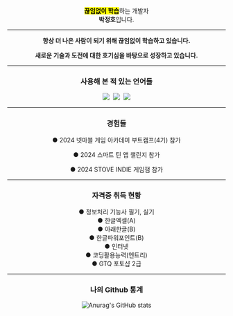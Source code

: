 <div align='center'>
  
<mark>**끊임없이 학습**</mark>하는 개발자<br>
**박정호**입니다.

---
**항상 더 나은 사람이 되기 위해 끊임없이 학습하고 있습니다.**

**새로운 기술과 도전에 대한 호기심을 바탕으로 성장하고 있습니다.**

---
### **사용해 본 적 있는 언어들**
<p><img src="https://img.shields.io/badge/C-black.svg?style=flat&logo=C&logoColor=white">&nbsp;&nbsp;<img src="https://img.shields.io/badge/CSharp-gray.svg?style=flat&logo=c#">&nbsp;&nbsp;<img src="https://img.shields.io/badge/C++-239DFF.svg?style=flat&logo=c%2B%2B&logoColor=00599C"></p>

---

### **경험들**
<p>
● 2024 넷마블 게임 아카데미 
부트캠프(4기) 참가
  
● 2024 스마트 틴 앱 챌린지 참가

● 2024 STOVE INDIE 게임잼 참가
</p>

---

### **자격증 취득 현황**

● 정보처리 기능사 필기, 실기<br>
● 한글엑셀(A)<br>
● 아래한글(B)<br>
● 한글파워포인트(B)<br>
● 인터넷<br>
● 코딩활용능력(엔트리)<br>
● GTQ 포토샵 2급<br>

---

### **나의 Github 통계**

![Anurag's GitHub stats](https://github-readme-stats-sigma-five.vercel.app/api?username=Parkjung2016&show_icons=true&theme=radical)
</div>

